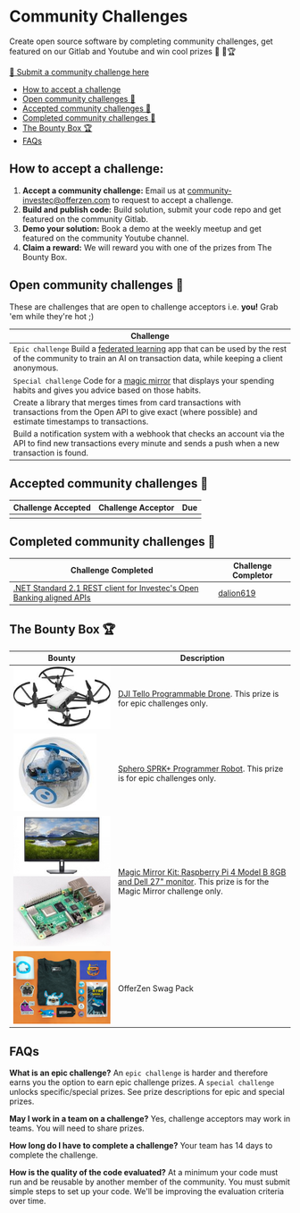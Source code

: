# Community Challenges

Create open source software by completing community challenges, get featured on our Gitlab and Youtube and win cool prizes 👾 💪🏆 

[📨 Submit a community challenge here](https://gitlab.com/offerzen-beta-community/investec-programmable-banking/command-center/-/issues/new)

- [How to accept a challenge](https://gitlab.com/offerzen-beta-community/investec-programmable-banking/command-center/-/edit/master/community_challenges.md#how-to-accept-a-challenge)
- [Open community challenges 👾](url)
- [Accepted community challenges 💪](https://gitlab.com/offerzen-beta-community/investec-programmable-banking/command-center/-/edit/master/community_challenges.md#accepted-community-challenges-)
- [Completed community challenges 🚀](https://gitlab.com/offerzen-beta-community/investec-programmable-banking/command-center/-/edit/master/community_challenges.md#completed-community-challenges-)
- [The Bounty Box 🏆](https://gitlab.com/offerzen-beta-community/investec-programmable-banking/command-center/-/edit/master/community_challenges.md#the-bounty-box-)
- [FAQs](https://gitlab.com/offerzen-beta-community/investec-programmable-banking/command-center/-/edit/master/community_challenges.md#faqs)


## How to accept a challenge:

1. **Accept a community challenge:** Email us at [community-investec@offerzen.com](community-investec@offerzen.com) to request to accept a challenge.
2. **Build and publish code:** Build solution, submit your code repo and get featured on the community Gitlab.
3. **Demo your solution:** Book a demo at the weekly meetup and get featured on the community Youtube channel.
4. **Claim a reward:** We will reward you with one of the prizes from The Bounty Box.

## Open community challenges 👾

These are challenges that are open to challenge acceptors i.e. **you!** Grab 'em while they're hot ;)

| Challenge |
|-|
|`Epic challenge` Build a [federated learning](https://federated.withgoogle.com/) app that can be used by the rest of the community to train an AI on transaction data, while keeping a client anonymous.|
|`Special challenge` Code for a [magic mirror](https://youtu.be/BR_yko0gr-Y) that displays your spending habits and gives you advice based on those habits.|
|Create a library that merges times from card transactions with transactions from the Open API to give exact (where possible) and estimate timestamps to transactions.|
|Build a notification system with a webhook that checks an account via the API to find new transactions every minute and sends a push when a new transaction is found.|

## Accepted community challenges 💪

| Challenge Accepted | Challenge Acceptor | Due |
|-|-|-|
|||


## Completed community challenges 🚀

| Challenge Completed | Challenge Completor |
|-|-|
|[.NET Standard 2.1 REST client for Investec's Open Banking aligned APIs](https://github.com/dalion619/investec-openbanking-dotnet)|[dalion619](https://github.com/dalion619/)|

## The Bounty Box 🏆

| Bounty | Description |
| ------ | ------ |
|![](/images/bounties/djitello.jpg)|[DJI Tello Programmable Drone](https://www.youtube.com/watch?v=_v_RknPrebI). This prize is for epic challenges only.|
|![](/images/bounties/sphero.jpg)|[Sphero SPRK+ Programmer Robot](https://www.youtube.com/watch?v=Yg8LmEkI_0c). This prize is for epic challenges only.|
|![](/images/bounties/dell27.jpeg)![](/images/bounties/pi4.jpg)|[Magic Mirror Kit: Raspberry Pi 4 Model B 8GB and Dell 27" monitor](https://www.youtube.com/watch?v=npzRf5wuIB0). This prize is for the Magic Mirror challenge only.|
|![](/images/bounties/offerzenswapgpack.png)|OfferZen Swag Pack|

## FAQs
**What is an epic challenge?**
An `epic challenge` is harder and therefore earns you the option to earn epic challenge prizes. A `special challenge` unlocks specific/special prizes. See prize descriptions for epic and special prizes.

**May I work in a team on a challenge?**
Yes, challenge acceptors may work in teams. You will need to share prizes.

**How long do I have to complete a challenge?**
Your team has 14 days to complete the challenge.

**How is the quality of the code evaluated?**
At a minimum your code must run and be reusable by another member of the community. You must submit simple steps to set up your code. We'll be improving the evaluation criteria over time.
